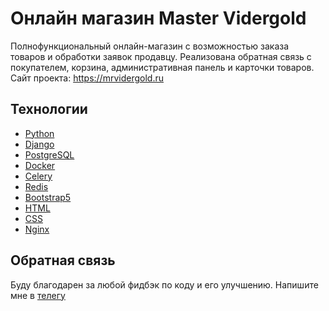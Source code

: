 # Онлайн магазин Master Vidergold
Полнофункциональный онлайн-магазин с возможностью заказа товаров и
обработки заявок продавцу. Реализована обратная связь с покупателем, корзина, административная панель и карточки товаров.
Сайт проекта: https://mrvidergold.ru


## Технологии
- [Python](https://www.python.org/)
- [Django](https://www.djangoproject.com/)
- [PostgreSQL](https://www.postgresql.org/)
- [Docker](https://www.docker.com/)
- [Celery](https://docs.celeryq.dev/en/stable/)
- [Redis](https://redis.io/)
- [Bootstrap5](https://getbootstrap.com/)
- [HTML](https://html.com/)
- [CSS](https://css-tricks.com/)
- [Nginx](https://www.nginx.com/)

## Обратная связь
Буду благодарен за любой фидбэк по коду и его улучшению. Напишите мне в [телегу](https://t.me/ilia010310)
 
